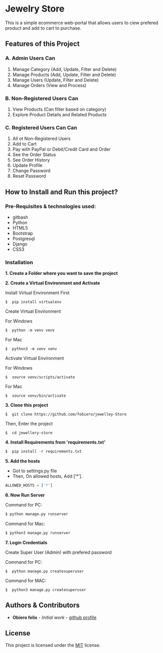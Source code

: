 # Jewelry Store
This is a simple ecommerce web-portal that allows users to ciew prefered product and add to cart to purchase. 
## Features of this Project

### A. Admin Users Can
1. Manage Category (Add, Update, Filter and Delete)
2. Manage Products (Add, Update, Filter and Delete)
3. Manage Users (Update, Filter and Delete)
4. Manage Orders (View and Process)

### B. Non-Registered Users Can
1. View Products (Can filter based on category)
2. Explore Product Details and Related Products


### C. Registered Users Can Can
1. All ot Non-Registered Users
2. Add to Cart
3. Pay with PayPal or Debit/Credit Card and Order
4. See the Order Status
5. See Order History
6. Update Profile 
7. Change Password
8. Reset Password


## How to Install and Run this project?

### Pre-Requisites & technologies used:
* gitbash
* Python 
* HTML5
* Bootstrap
* Postgresql
* Django
* CSS3


### Installation
**1. Create a Folder where you want to save the project**

**2. Create a Virtual Environment and Activate**

Install Virtual Environment First
```
$  pip install virtualenv
```

Create Virtual Environment

For Windows
```
$  python -m venv venv
```
For Mac
```
$  python3 -m venv venv
```

Activate Virtual Environment

For Windows
```
$  source venv/scripts/activate
```

For Mac
```
$  source venv/bin/activate
```

**3. Clone this project**
```
$  git clone https://github.com/fobiero/jewelley-Store
```

Then, Enter the project
```
$  cd jewellery-store
```

**4. Install Requirements from 'requirements.txt'**
```python
$  pip install -r requirements.txt
```

**5. Add the hosts**

- Got to settings.py file 
- Then, On allowed hosts, Add [‘*’]. 
```python
ALLOWED_HOSTS = ['*']
```

**6. Now Run Server**

Command for PC:
```python
$ python manage.py runserver
```

Command for Mac:
```python
$ python3 manage.py runserver
```

**7. Login Credentials**

Create Super User (Admin) with prefered password

Command for PC:
```
$  python manage.py createsuperuser
```

Command for MAC:
```
$  python3 manage.py createsuperuser
```

## Authors & Contributors 

* **Obiero felix** - *Initial work* - [github profile](https://github.com/fobiero)

## License

This project is licensed under the [MIT](LICENCE) license.




